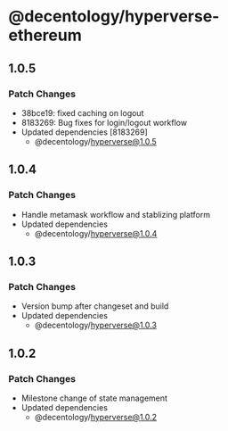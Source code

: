# @decentology/hyperverse-ethereum

## 1.0.5

### Patch Changes

- 38bce19: fixed caching on logout
- 8183269: Bug fixes for login/logout workflow
- Updated dependencies [8183269]
  - @decentology/hyperverse@1.0.5

## 1.0.4

### Patch Changes

- Handle metamask workflow and stablizing platform
- Updated dependencies
  - @decentology/hyperverse@1.0.4

## 1.0.3

### Patch Changes

- Version bump after changeset and build
- Updated dependencies
  - @decentology/hyperverse@1.0.3

## 1.0.2

### Patch Changes

- Milestone change of state management
- Updated dependencies
  - @decentology/hyperverse@1.0.2
